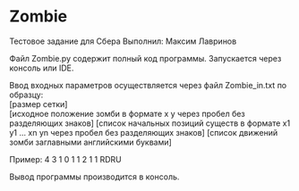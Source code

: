 # Zombie
Тестовое задание для Сбера
Выполнил: Максим Лавринов

Файл Zombie.py содержит полный код программы. Запускается через консоль или IDE. 

Ввод входных параметров осуществляется через файл Zombie_in.txt по образцу:<br>
[размер сетки]<br>
[исходное положение зомби в формате x y через пробел без разделяющих знаков]
[список начальных позиций существ в формате x1 y1 ... xn yn через пробел без разделяющих знаков]
[список движений зомби заглавными английскими буквами]

Пример:
4
3 1
0 1 1 2 1 1
RDRU

Вывод программы производится в консоль.
